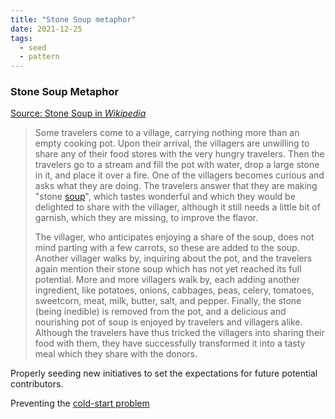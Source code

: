 ```yaml
---
title: "Stone Soup metaphor"
date: 2021-12-25
tags:
  - seed
  - pattern
---
```


### Stone Soup Metaphor

[Source: Stone Soup in _Wikipedia_](https://en.wikipedia.org/wiki/Stone_Soup)

> Some travelers come to a village, carrying nothing more than an empty cooking pot. Upon their arrival, the villagers are unwilling to share any of their food stores with the very hungry travelers. Then the travelers go to a stream and fill the pot with water, drop a large stone in it, and place it over a fire. One of the villagers becomes curious and asks what they are doing. The travelers answer that they are making "stone [soup](https://en.wikipedia.org/wiki/Soup "Soup")", which tastes wonderful and which they would be delighted to share with the villager, although it still needs a little bit of garnish, which they are missing, to improve the flavor.
>
> The villager, who anticipates enjoying a share of the soup, does not mind parting with a few carrots, so these are added to the soup. Another villager walks by, inquiring about the pot, and the travelers again mention their stone soup which has not yet reached its full potential. More and more villagers walk by, each adding another ingredient, like potatoes, onions, cabbages, peas, celery, tomatoes, sweetcorn, meat, milk, butter, salt, and pepper. Finally, the stone (being inedible) is removed from the pot, and a delicious and nourishing pot of soup is enjoyed by travelers and villagers alike. Although the travelers have thus tricked the villagers into sharing their food with them, they have successfully transformed it into a tasty meal which they share with the donors.

Properly seeding new initiatives to set the expectations for future potential contributors.

Preventing the [cold-start problem](<https://en.wikipedia.org/wiki/Cold_start_(recommender_systems)>)
